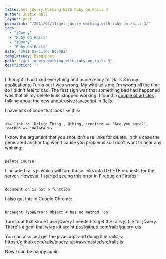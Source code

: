 ```yaml
---
title: Get jQuery Working With Ruby on Rails 3
author: Justin Ball
layout: post
permalink: "/2011/03/11/get-jquery-working-with-ruby-on-rails-3/"
tags:
  - "jQuery"
  - "Ruby On Rails"
  - "jQuery"
  - "Ruby On Rails"
date: '2011-03-11T07:00:00Z'
templateKey: blog-post
path: "/get-jquery-working-with-ruby-on-rails-3"
description: ''
---
```


I thought I had fixed everything and made ready for Rails 3 in my applications. Turns out I was wrong. My wife tells me I'm wrong all the time so I didn't feel to bad. The first sign was that something bad had happened was that all my delete links stopped working. I found a <a href="http://www.cowboycoded.com/2010/10/28/rails-3-rails-js-document-on-is-not-a-function/">couple of articles</a> talking about the <a href="http://www.themodestrubyist.com/2010/02/24/rails-3-ujs-and-csrf-meta-tags/">new unobtrusive javascript in Rails</a>. 

I have bits of code that look like this:

<pre><code class="ruby">
<%= link_to 'Delete Thing', @thing, :confirm => 'Are you sure?', :method => :delete %>
</pre></code>

I know the argument that you shouldn't use links for delete. In this case the generated anchor tag won't cause you problems so I don't want to hear any whining:

<pre><code class="html">
<a href="algebra" data-confirm="Are you sure?" data-method="delete" rel="nofollow">Delete Course</a>
</pre></code>

I included rails.js which will turn those links into DELETE requests for the server. However, I started seeing this error in Firebug on Firefox:
<pre><code class="ruby">
document.on is not a function
</pre></code>

I also got this in Google Chrome:

<pre><code class="ruby">
Uncaught TypeError: Object #<HTMLDocument> has no method 'on'
</pre></code>

Turns out that since I use jQuery I needed to get the rails.js file for jQuery. There's a gem that wraps it up:
https://github.com/rails/jquery-ujs

You can also just get the javascript and dump it in rails.js:
<a href="https://github.com/rails/jquery-ujs/raw/master/src/rails.js">https://github.com/rails/jquery-ujs/raw/master/src/rails.js</a>

Now I can be happy again.
